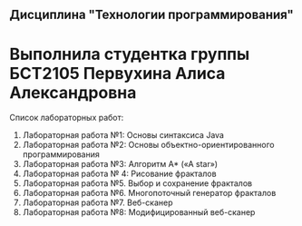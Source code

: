 ## Дисциплина "Технологии программирования"

# Выполнила студентка группы БСТ2105 Первухина Алиса Александровна

Список лабораторных работ: 
1. Лабораторная работа №1: Основы синтаксиса Java
2. Лабораторная работа №2: Основы объектно-ориентированного программирования
3. Лабораторная работа №3: Алгоритм A* («A star»)
4. Лабораторная работа № 4: Рисование фракталов
5. Лабораторная работа №5. Выбор и сохранение фракталов
6. Лабораторная работа №6. Многопоточный генератор фракталов
7. Лабораторная работа №7. Веб-сканер
8. Лабораторная работа №8: Модифицированный веб-сканер
